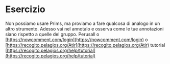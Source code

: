 # Esercizio

Non possiamo usare Prims, ma proviamo a fare qualcosa di analogo in un altro strumento. Adesso vai nel annotalo e osserva come le tue annotazioni siano rispetto a quelle del gruppo. Perusall o [https://nowcomment.com/login](https://nowcomment.com/login) o  [https://recogito.pelagios.org/Atir](https://recogito.pelagios.org/Atir) tutorial [https://recogito.pelagios.org/help/tutorial](https://recogito.pelagios.org/help/tutorial)
